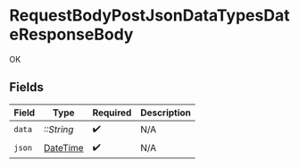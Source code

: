 # RequestBodyPostJsonDataTypesDateResponseBody

OK


## Fields

| Field                                                                        | Type                                                                         | Required                                                                     | Description                                                                  |
| ---------------------------------------------------------------------------- | ---------------------------------------------------------------------------- | ---------------------------------------------------------------------------- | ---------------------------------------------------------------------------- |
| `data`                                                                       | *::String*                                                                   | :heavy_check_mark:                                                           | N/A                                                                          |
| `json`                                                                       | [DateTime](https://ruby-doc.org/stdlib-2.6.1/libdoc/date/rdoc/DateTime.html) | :heavy_check_mark:                                                           | N/A                                                                          |